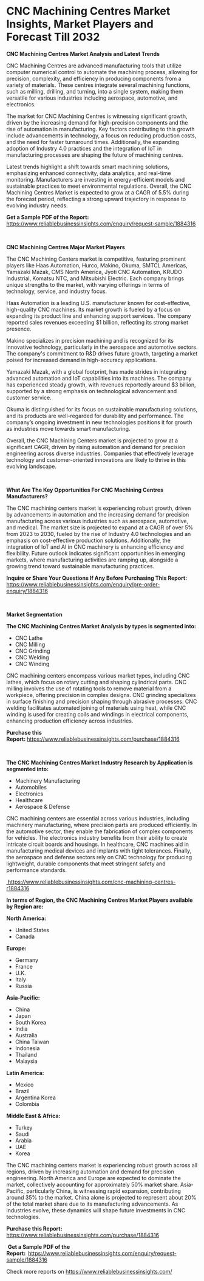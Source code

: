 <p><h1>CNC Machining Centres Market Insights, Market Players and Forecast Till 2032</h1></p><p><strong>CNC Machining Centres Market Analysis and Latest Trends</strong></p>
<p><p>CNC Machining Centres are advanced manufacturing tools that utilize computer numerical control to automate the machining process, allowing for precision, complexity, and efficiency in producing components from a variety of materials. These centres integrate several machining functions, such as milling, drilling, and turning, into a single system, making them versatile for various industries including aerospace, automotive, and electronics.</p><p>The market for CNC Machining Centres is witnessing significant growth, driven by the increasing demand for high-precision components and the rise of automation in manufacturing. Key factors contributing to this growth include advancements in technology, a focus on reducing production costs, and the need for faster turnaround times. Additionally, the expanding adoption of Industry 4.0 practices and the integration of IoT in manufacturing processes are shaping the future of machining centres.</p><p>Latest trends highlight a shift towards smart machining solutions, emphasizing enhanced connectivity, data analytics, and real-time monitoring. Manufacturers are investing in energy-efficient models and sustainable practices to meet environmental regulations. Overall, the CNC Machining Centres Market is expected to grow at a CAGR of 5.5% during the forecast period, reflecting a strong upward trajectory in response to evolving industry needs.</p></p>
<p><strong>Get a Sample PDF of the Report:&nbsp;</strong> <a href="https://www.reliablebusinessinsights.com/enquiry/request-sample/1884316?utm_campaign=2622&utm_medium=2&utm_source=Github&utm_content=ia&utm_term=20022025&utm_id=cnc-machining-centres">https://www.reliablebusinessinsights.com/enquiry/request-sample/1884316</a></p>
<p>&nbsp;</p>
<p><strong>CNC Machining Centres Major Market Players</strong></p>
<p><p>The CNC Machining Centers market is competitive, featuring prominent players like Haas Automation, Hurco, Makino, Okuma, SMTCL Americas, Yamazaki Mazak, CMS North America, Jyoti CNC Automation, KRUDO Industrial, Komatsu NTC, and Mitsubishi Electric. Each company brings unique strengths to the market, with varying offerings in terms of technology, service, and industry focus.</p><p>Haas Automation is a leading U.S. manufacturer known for cost-effective, high-quality CNC machines. Its market growth is fueled by a focus on expanding its product line and enhancing support services. The company reported sales revenues exceeding $1 billion, reflecting its strong market presence.</p><p>Makino specializes in precision machining and is recognized for its innovative technology, particularly in the aerospace and automotive sectors. The company's commitment to R&D drives future growth, targeting a market poised for increased demand in high-accuracy applications. </p><p>Yamazaki Mazak, with a global footprint, has made strides in integrating advanced automation and IoT capabilities into its machines. The company has experienced steady growth, with revenues reportedly around $3 billion, supported by a strong emphasis on technological advancement and customer service.</p><p>Okuma is distinguished for its focus on sustainable manufacturing solutions, and its products are well-regarded for durability and performance. The company’s ongoing investment in new technologies positions it for growth as industries move towards smart manufacturing.</p><p>Overall, the CNC Machining Centers market is projected to grow at a significant CAGR, driven by rising automation and demand for precision engineering across diverse industries. Companies that effectively leverage technology and customer-oriented innovations are likely to thrive in this evolving landscape.</p></p>
<p>&nbsp;</p>
<p><strong>What Are The Key Opportunities For CNC Machining Centres Manufacturers?</strong></p>
<p><p>The CNC machining centers market is experiencing robust growth, driven by advancements in automation and the increasing demand for precision manufacturing across various industries such as aerospace, automotive, and medical. The market size is projected to expand at a CAGR of over 5% from 2023 to 2030, fueled by the rise of Industry 4.0 technologies and an emphasis on cost-effective production solutions. Additionally, the integration of IoT and AI in CNC machinery is enhancing efficiency and flexibility. Future outlook indicates significant opportunities in emerging markets, where manufacturing activities are ramping up, alongside a growing trend toward sustainable manufacturing practices.</p></p>
<p><strong>Inquire or Share Your Questions If Any Before Purchasing This Report:</strong> <a href="https://www.reliablebusinessinsights.com/enquiry/pre-order-enquiry/1884316?utm_campaign=2622&utm_medium=2&utm_source=Github&utm_content=ia&utm_term=20022025&utm_id=cnc-machining-centres">https://www.reliablebusinessinsights.com/enquiry/pre-order-enquiry/1884316</a></p>
<p>&nbsp;</p>
<p><strong>Market Segmentation</strong></p>
<p><strong>The CNC Machining Centres Market Analysis by types is segmented into:</strong></p>
<p><ul><li>CNC Lathe</li><li>CNC Milling</li><li>CNC Grinding</li><li>CNC Welding</li><li>CNC Winding</li></ul></p>
<p><p>CNC machining centers encompass various market types, including CNC lathes, which focus on rotary cutting and shaping cylindrical parts. CNC milling involves the use of rotating tools to remove material from a workpiece, offering precision in complex designs. CNC grinding specializes in surface finishing and precision shaping through abrasive processes. CNC welding facilitates automated joining of materials using heat, while CNC winding is used for creating coils and windings in electrical components, enhancing production efficiency across industries.</p></p>
<p><strong>Purchase this Report:&nbsp;</strong><a href="https://www.reliablebusinessinsights.com/purchase/1884316?utm_campaign=2622&utm_medium=2&utm_source=Github&utm_content=ia&utm_term=20022025&utm_id=cnc-machining-centres">https://www.reliablebusinessinsights.com/purchase/1884316</a></p>
<p>&nbsp;</p>
<p><strong>The CNC Machining Centres Market Industry Research by Application is segmented into:</strong></p>
<p><ul><li>Machinery Manufacturing</li><li>Automobiles</li><li>Electronics</li><li>Healthcare</li><li>Aerospace & Defense</li></ul></p>
<p><p>CNC machining centers are essential across various industries, including machinery manufacturing, where precision parts are produced efficiently. In the automotive sector, they enable the fabrication of complex components for vehicles. The electronics industry benefits from their ability to create intricate circuit boards and housings. In healthcare, CNC machines aid in manufacturing medical devices and implants with tight tolerances. Finally, the aerospace and defense sectors rely on CNC technology for producing lightweight, durable components that meet stringent safety and performance standards.</p></p>
<p><a href="https://www.reliablebusinessinsights.com/cnc-machining-centres-r1884316?utm_campaign=2622&utm_medium=2&utm_source=Github&utm_content=ia&utm_term=20022025&utm_id=cnc-machining-centres">&nbsp;https://www.reliablebusinessinsights.com/cnc-machining-centres-r1884316</a></p>
<p><strong>In terms of Region, the CNC Machining Centres Market Players available by Region are:</strong></p>
<p>
    <p> <strong> North America: </strong>
        <ul>
            <li>United States</li>
            <li>Canada</li>
        </ul>
        </p> 
    <p> <strong> Europe: </strong>
        <ul>
            <li>Germany</li>
            <li>France</li>
            <li>U.K.</li>
            <li>Italy</li>
            <li>Russia</li>
        </ul>
        </p> 
    <p> <strong> Asia-Pacific: </strong>
        <ul>
            <li>China</li>
            <li>Japan</li>
            <li>South Korea</li>
            <li>India</li>
            <li>Australia</li>
            <li>China Taiwan</li>
            <li>Indonesia</li>
            <li>Thailand</li>
            <li>Malaysia</li>
        </ul>
        </p> 
    <p> <strong> Latin America: </strong>
        <ul>
            <li>Mexico</li>
            <li>Brazil</li>
            <li>Argentina Korea</li>
            <li>Colombia</li>
        </ul>
        </p> 
    <p> <strong> Middle East & Africa: </strong>
        <ul>
            <li>Turkey</li>
            <li>Saudi</li>
            <li>Arabia</li>
            <li>UAE</li>
            <li>Korea</li>
        </ul>
    </p>
    </p>
<p><p>The CNC machining centers market is experiencing robust growth across all regions, driven by increasing automation and demand for precision engineering. North America and Europe are expected to dominate the market, collectively accounting for approximately 50% market share. Asia-Pacific, particularly China, is witnessing rapid expansion, contributing around 35% to the market. China alone is projected to represent about 20% of the total market share due to its manufacturing advancements. As industries evolve, these dynamics will shape future investments in CNC technologies.</p></p>
<p><strong>Purchase this Report: </strong><a href="https://www.reliablebusinessinsights.com/purchase/1884316?utm_campaign=2622&utm_medium=2&utm_source=Github&utm_content=ia&utm_term=20022025&utm_id=cnc-machining-centres">https://www.reliablebusinessinsights.com/purchase/1884316</a></p>
<p>&nbsp;<strong>Get a Sample PDF of the Report:&nbsp;&nbsp;</strong><a href="https://www.reliablebusinessinsights.com/enquiry/request-sample/1884316?utm_campaign=2622&utm_medium=2&utm_source=Github&utm_content=ia&utm_term=20022025&utm_id=cnc-machining-centres">https://www.reliablebusinessinsights.com/enquiry/request-sample/1884316</a></p>
<p><strong></strong></p>
<p>Check more reports on <a href="https://www.reliablebusinessinsights.com/?utm_campaign=2622&utm_medium=2&utm_source=Github&utm_content=ia&utm_term=20022025&utm_id=cnc-machining-centres">https://www.reliablebusinessinsights.com/</a></p>